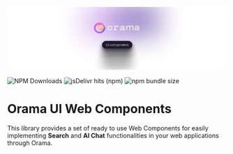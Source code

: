 <p align="center">
  <img src="https://github.com/askorama/orama-ui-components/raw/main/misc/readme/orama-ui-components-readme-cover.png" />
</p>

![NPM Downloads](https://img.shields.io/npm/dm/%40orama%2Fwc-components)
![jsDelivr hits (npm)](https://img.shields.io/jsdelivr/npm/hm/%40orama%2Fwc-components)
![npm bundle size](https://img.shields.io/bundlephobia/minzip/%40orama%2Fwc-components?label=Bundle%20Size&link=https%3A%2F%2Fbundlephobia.com%2Fpackage%2F%40orama%2Fwc-components%40latest)

# Orama UI Web Components

This library provides a set of ready to use Web Components for easily implementing **Search** and **AI Chat** functionalities in your web applications through Orama.

